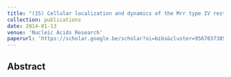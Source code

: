 ```yaml
---
title: "(15) Cellular localization and dynamics of the Mrr type IV restriction endonuclease of Escherichia coli"
collection: publications
date: 2014-01-13
venue: 'Nucleic Acids Research'
paperurl: 'https://scholar.google.be/scholar?oi=bibs&cluster=9567037385680422925&btnI=1&hl=en'
---
```


<h2> Abstract </h2>
<p align= "justify">

